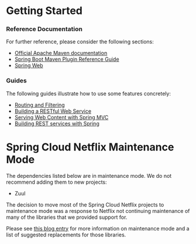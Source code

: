 # Getting Started

### Reference Documentation
For further reference, please consider the following sections:

* [Official Apache Maven documentation](https://maven.apache.org/guides/index.html)
* [Spring Boot Maven Plugin Reference Guide](https://docs.spring.io/spring-boot/docs/2.2.2.BUILD-SNAPSHOT/maven-plugin/)
* [Spring Web](https://docs.spring.io/spring-boot/docs/2.2.1.RELEASE/reference/htmlsingle/#boot-features-developing-web-applications)

### Guides
The following guides illustrate how to use some features concretely:

* [Routing and Filtering](https://spring.io/guides/gs/routing-and-filtering/)
* [Building a RESTful Web Service](https://spring.io/guides/gs/rest-service/)
* [Serving Web Content with Spring MVC](https://spring.io/guides/gs/serving-web-content/)
* [Building REST services with Spring](https://spring.io/guides/tutorials/bookmarks/)

# Spring Cloud Netflix Maintenance Mode

The dependencies listed below are in maintenance mode. We do not recommend adding them to
new projects:

*  Zuul

The decision to move most of the Spring Cloud Netflix projects to maintenance mode was
a response to Netflix not continuing maintenance of many of the libraries that we provided
support for.

Please see [this blog entry](https://spring.io/blog/2018/12/12/spring-cloud-greenwich-rc1-available-now#spring-cloud-netflix-projects-entering-maintenance-mode)
for more information on maintenance mode and a list of suggested replacements for those
libraries.
